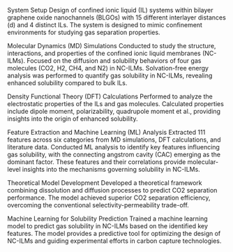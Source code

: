 System Setup
Design of confined ionic liquid (IL) systems within bilayer graphene oxide nanochannels (BLGOs) with 15 different interlayer distances (d) and 4 distinct ILs.
The system is designed to mimic confinement environments for studying gas separation properties.

Molecular Dynamics (MD) Simulations
Conducted to study the structure, interactions, and properties of the confined ionic liquid membranes (NC-ILMs).
Focused on the diffusion and solubility behaviors of four gas molecules (CO2, H2, CH4, and N2) in NC-ILMs.
Solvation-free energy analysis was performed to quantify gas solubility in NC-ILMs, revealing enhanced solubility compared to bulk ILs.

Density Functional Theory (DFT) Calculations
Performed to analyze the electrostatic properties of the ILs and gas molecules.
Calculated properties include dipole moment, polarizability, quadrupole moment et al., providing insights into the origin of enhanced solubility.

Feature Extraction and Machine Learning (ML) Analysis
Extracted 111 features across six categories from MD simulations, DFT calculations, and literature data.
Conducted ML analysis to identify key features influencing gas solubility, with the connecting angstrom cavity (CAC) emerging as the dominant factor.
These features and their correlations provide molecular-level insights into the mechanisms governing solubility in NC-ILMs.

Theoretical Model Development
Developed a theoretical framework combining dissolution and diffusion processes to predict CO2 separation performance.
The model achieved superior CO2 separation efficiency, overcoming the conventional selectivity-permeability trade-off.

Machine Learning for Solubility Prediction
Trained a machine learning model to predict gas solubility in NC-ILMs based on the identified key features.
The model provides a predictive tool for optimizing the design of NC-ILMs and guiding experimental efforts in carbon capture technologies.

